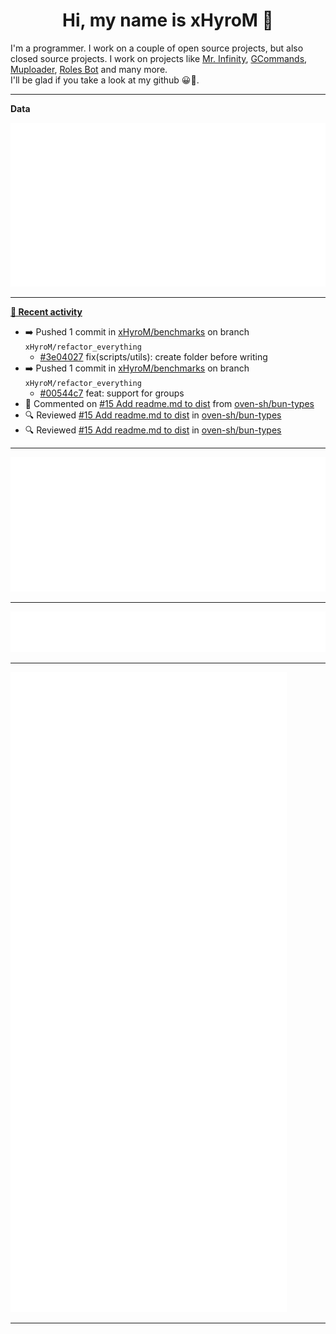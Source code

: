 <p align="center">
    <!-- <img src="https://avatars.githubusercontent.com/u/56601352" width="192" alt="hyro's pfp" /> -->
    <h1 align="center">Hi, my name is xHyroM 👋</h1>
</p>

I'm a programmer. I work on a couple of open source projects, but also closed source projects. I work on projects like [Mr. Infinity](https://discord.com/oauth2/authorize?client_id=720321585625694239&scope=bot%20applications.commands&permissions=8&redirect_uri=https://blobs.gq/imanager&prompt=consent&response_type=code), [GCommands](https://github.com/Garlic-Team/GCommands), [Muploader](https://github.com/xHyroM/Muploader), [Roles Bot](https://github.com/xHyroM/roles-bot) and many more.  
I'll be glad if you take a look at my github 😀👀.

___
**Data**

<img src="https://github.com/xHyroM/xHyroM/blob/master/.cache/base.svg">

___

**[📰 Recent activity](https://github.com/xHyroM)**
* ➡️ Pushed 1 commit in [xHyroM/benchmarks](https://github.com/xHyroM/benchmarks) on branch `xHyroM/refactor_everything`
  * [#3e04027](https://github.com/xHyroM/benchmarks/commit/3e04027) fix(scripts/utils): create folder before writing
* ➡️ Pushed 1 commit in [xHyroM/benchmarks](https://github.com/xHyroM/benchmarks) on branch `xHyroM/refactor_everything`
  * [#00544c7](https://github.com/xHyroM/benchmarks/commit/00544c7) feat: support for groups
* 💬 Commented on [#15 Add readme.md to dist](https://github.com/oven-sh/bun-types/pull/15) from [oven-sh/bun-types](https://github.com/oven-sh/bun-types)
* 🔍 Reviewed [#15 Add readme.md to dist](https://github.com/oven-sh/bun-types/pull/15) in [oven-sh/bun-types](https://github.com/oven-sh/bun-types)
* 🔍 Reviewed [#15 Add readme.md to dist](https://github.com/oven-sh/bun-types/pull/15) in [oven-sh/bun-types](https://github.com/oven-sh/bun-types)


___

<img src="https://github.com/xHyroM/xHyroM/blob/master/.cache/isocalendar.svg">

___

<img src="https://github.com/xHyroM/xHyroM/blob/master/.cache/languages.svg">

___

<img src="https://github.com/xHyroM/xHyroM/blob/master/.cache/achievements.svg">

___
